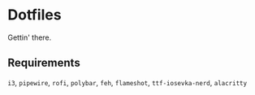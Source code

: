 # Dotfiles

Gettin' there.

## Requirements

`i3`, `pipewire`, `rofi`, `polybar`, `feh`, `flameshot`, `ttf-iosevka-nerd`, `alacritty`
